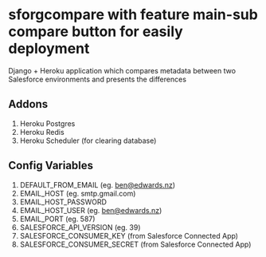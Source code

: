 # sforgcompare with feature main-sub compare button for easily deployment
Django + Heroku application which compares metadata between two Salesforce environments and presents the differences

## Addons

1. Heroku Postgres
2. Heroku Redis
3. Heroku Scheduler (for clearing database)

## Config Variables

1. DEFAULT_FROM_EMAIL (eg. ben@edwards.nz)
2. EMAIL_HOST (eg. smtp.gmail.com)
3. EMAIL_HOST_PASSWORD
4. EMAIL_HOST_USER (eg. ben@edwards.nz)
5. EMAIL_PORT (eg. 587)
6. SALESFORCE_API_VERSION (eg. 39)
7. SALESFORCE_CONSUMER_KEY (from Salesforce Connected App)
8. SALESFORCE_CONSUMER_SECRET (from Salesforce Connected App)
